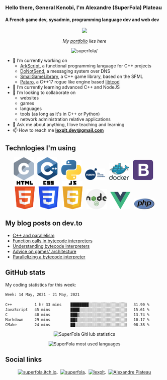 ### Hello there, General Kenobi, I'm Alexandre (SuperFola) Plateau
#### A French game dev, sysadmin, programming language dev and web dev

<p align="center">
    <a href="https://superfola.github.io/"><img src=/cross_process-0.5-circle.gif width="192px" /></a>
</p>
<p align="center">
    <i>My <a href="https://superfola.github.io/">portfolio</a> lies here</i>
</p>

<p align="center">
    <img src=https://komarev.com/ghpvc/?username=superfola&color=blueviolet&style=flat-square alt=superfola/>
</p>

<p>
    <ul>
        <li>🔭 I’m currently working on
            <ul>
                <li><a href=https://github.com/ArkScript-lang/Ark>ArkScript</a>, a functional programming language for C++ projects</li>
                <li><a href=https://github.com/SuperFola/DoNotSend>DoNotSend</a>, a messaging system over DNS</li>
                <li><a href=https://github.com/SuperFola/SmallGameLibrary>SmallGameLibrary</a>, a C++ game library, based on the SFML</li>
                <li><a href=https://github.com/SuperFola/Pataro>Pataro</a>, a C++17 rogue like engine based <a href=https://github.com/libtcod/libtcod>libtcod</a></li>
            </ul>
        </li>
        <li>🌱 I’m currently learning advanced C++ and NodeJS</li>
        <li>👯 I’m looking to collaborate on
            <ul>
                <li>websites</li>
                <li>games</li>
                <li>languages</li>
                <li>tools (as long as it's in C++ or Python)</li>
                <li>network administration relative applications</li>
            </ul>
        </li>
        <li>💬 Ask me about anything, I love teaching and learning</li>
        <li>📫 How to reach me <strong><a href=mailto:lexplt.dev@gmail.com>lexplt.dev@gmail.com</a></strong></li>
    </ul>
</p>

## Technlogies I'm using
<p align="center">
    <img width="64px" src="images/c-lang.png" />&nbsp;&nbsp;
    <img width="64px" src="images/cpp-lang.png" />&nbsp;&nbsp;
    <img width="64px" src="images/python-lang.png" />&nbsp;&nbsp;
    <img width="64px" src="images/nasm-lang.png" />&nbsp;&nbsp;
    <img width="64px" src="images/docker.png" />&nbsp;&nbsp;
    <img width="64px" src="images/bootstrap.png" />&nbsp;&nbsp;
    <img width="64px" src="images/html-lang.png" />&nbsp;&nbsp;
    <img width="64px" src="images/css-lang.png" />&nbsp;&nbsp;
    <img width="64px" src="images/js-lang.png" />&nbsp;&nbsp;
    <img width="64px" src="images/nodejs.png" />&nbsp;&nbsp;
    <img width="64px" src="images/vuejs.png" />&nbsp;&nbsp;
    <img width="64px" src="images/php-lang.png" />
</p>

## My blog posts on dev.to
<!-- BLOG-POST-LIST:START -->
- [C++ and parallelism](https://dev.to/superfola/c-and-parallelism-4f7e)
- [Function calls in bytecode interpreters](https://dev.to/superfola/function-calls-in-bytecode-interpreters-2l90)
- [Understanding bytecode interpreters](https://dev.to/superfola/understanding-bytecode-interpreters-eig)
- [Advice on games' architecture](https://dev.to/superfola/advices-on-games-architecture-2ej7)
- [Parallelizing a bytecode interpreter](https://dev.to/superfola/parallelizing-a-bytecode-interpreter-58m8)
<!-- BLOG-POST-LIST:END -->

## GitHub stats

My coding statistics for this week:
<!--START_SECTION:waka-->
```text
Week: 14 May, 2021 - 21 May, 2021

C++          1 hr 33 mins    ████████░░░░░░░░░░░░░░░░░   31.90 % 
JavaScript   45 mins         ████░░░░░░░░░░░░░░░░░░░░░   15.61 % 
C            40 mins         ███▒░░░░░░░░░░░░░░░░░░░░░   13.74 % 
Markdown     29 mins         ██▓░░░░░░░░░░░░░░░░░░░░░░   10.17 % 
CMake        24 mins         ██░░░░░░░░░░░░░░░░░░░░░░░   08.38 % 
```
<!--END_SECTION:waka-->
<p align="center">
    <img src=https://github-readme-stats-superfola.vercel.app/api?username=SuperFola&show_icons=true&count_private=true&theme=synthwave&include_all_commits=true alt="SuperFola GitHub statistics" />
</p>
<p align="center">
    <img src=https://github-readme-stats-superfola.vercel.app/api/top-langs/?username=SuperFola&layout=compact alt="SuperFola most used languages" />
</p>

## Social links
<p align="center">
    <a href=https://superfola.github.io target="blank">
        <img align="center" src=https://cdn.jsdelivr.net/npm/simple-icons@3.0.1/icons/itch-dot-io.svg alt="superfola.itch.io" height="48px" />
    </a>
    &nbsp;
    <a href=https://dev.to/superfola target="blank">
        <img align="center" src=https://cdn.jsdelivr.net/npm/simple-icons@3.0.1/icons/dev-dot-to.svg alt="superfola" height="48px" />
    </a>
    &nbsp;
    <a href=https://twitter.com/lexplt target="blank">
        <img align="center" src=https://cdn.jsdelivr.net/npm/simple-icons@3.0.1/icons/twitter.svg alt="lexplt" height="48px" />
    </a>
    &nbsp;
    <a href=https://www.linkedin.com/in/alexandre-plateau-12f target="blank">
        <img align="center" src=https://cdn.jsdelivr.net/npm/simple-icons@3.0.1/icons/linkedin.svg alt="Alexandre Plateau" height="48px" />
    </a>
</p>
